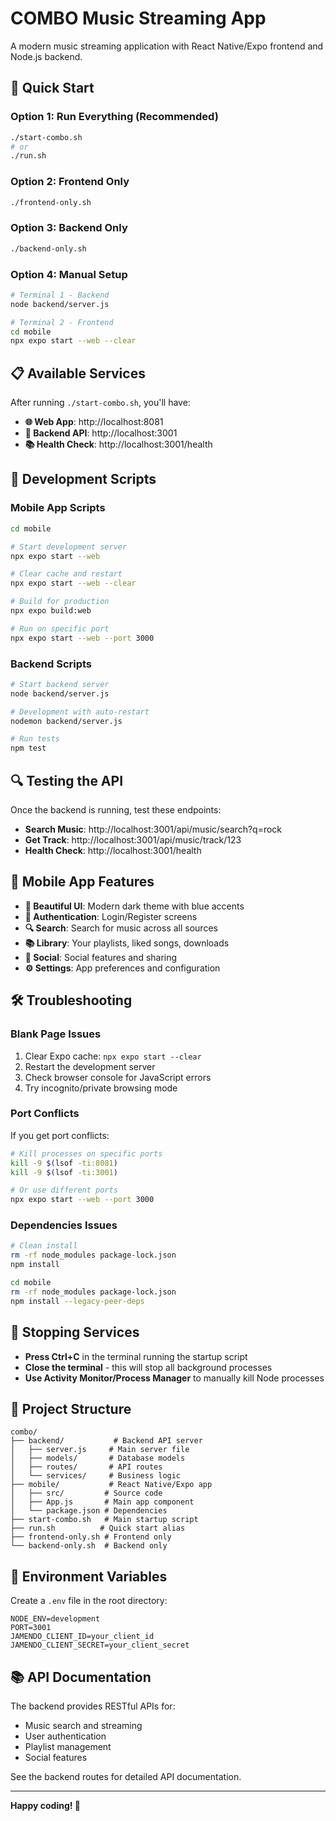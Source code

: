 # COMBO Music Streaming App

A modern music streaming application with React Native/Expo frontend and Node.js backend.

## 🚀 Quick Start

### Option 1: Run Everything (Recommended)
```bash
./start-combo.sh
# or
./run.sh
```

### Option 2: Frontend Only
```bash
./frontend-only.sh
```

### Option 3: Backend Only
```bash
./backend-only.sh
```

### Option 4: Manual Setup
```bash
# Terminal 1 - Backend
node backend/server.js

# Terminal 2 - Frontend
cd mobile
npx expo start --web --clear
```

## 📋 Available Services

After running `./start-combo.sh`, you'll have:

- **🌐 Web App**: http://localhost:8081
- **🎵 Backend API**: http://localhost:3001
- **📚 Health Check**: http://localhost:3001/health

## 🔧 Development Scripts

### Mobile App Scripts
```bash
cd mobile

# Start development server
npx expo start --web

# Clear cache and restart
npx expo start --web --clear

# Build for production
npx expo build:web

# Run on specific port
npx expo start --web --port 3000
```

### Backend Scripts
```bash
# Start backend server
node backend/server.js

# Development with auto-restart
nodemon backend/server.js

# Run tests
npm test
```

## 🔍 Testing the API

Once the backend is running, test these endpoints:

- **Search Music**: http://localhost:3001/api/music/search?q=rock
- **Get Track**: http://localhost:3001/api/music/track/123
- **Health Check**: http://localhost:3001/health

## 📱 Mobile App Features

- **🎨 Beautiful UI**: Modern dark theme with blue accents
- **🔐 Authentication**: Login/Register screens
- **🔍 Search**: Search for music across all sources
- **📚 Library**: Your playlists, liked songs, downloads
- **👥 Social**: Social features and sharing
- **⚙️ Settings**: App preferences and configuration

## 🛠️ Troubleshooting

### Blank Page Issues
1. Clear Expo cache: `npx expo start --clear`
2. Restart the development server
3. Check browser console for JavaScript errors
4. Try incognito/private browsing mode

### Port Conflicts
If you get port conflicts:
```bash
# Kill processes on specific ports
kill -9 $(lsof -ti:8081)
kill -9 $(lsof -ti:3001)

# Or use different ports
npx expo start --web --port 3000
```

### Dependencies Issues
```bash
# Clean install
rm -rf node_modules package-lock.json
npm install

cd mobile
rm -rf node_modules package-lock.json
npm install --legacy-peer-deps
```

## 🛑 Stopping Services

- **Press Ctrl+C** in the terminal running the startup script
- **Close the terminal** - this will stop all background processes
- **Use Activity Monitor/Process Manager** to manually kill Node processes

## 📁 Project Structure

```
combo/
├── backend/           # Backend API server
│   ├── server.js     # Main server file
│   ├── models/       # Database models
│   ├── routes/       # API routes
│   └── services/     # Business logic
├── mobile/           # React Native/Expo app
│   ├── src/         # Source code
│   ├── App.js       # Main app component
│   └── package.json # Dependencies
├── start-combo.sh   # Main startup script
├── run.sh          # Quick start alias
├── frontend-only.sh # Frontend only
└── backend-only.sh  # Backend only
```

## 🔑 Environment Variables

Create a `.env` file in the root directory:

```env
NODE_ENV=development
PORT=3001
JAMENDO_CLIENT_ID=your_client_id
JAMENDO_CLIENT_SECRET=your_client_secret
```

## 📚 API Documentation

The backend provides RESTful APIs for:
- Music search and streaming
- User authentication
- Playlist management
- Social features

See the backend routes for detailed API documentation.

---

**Happy coding! 🎵**

